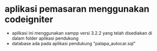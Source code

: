 # aplikasi pemasaran menggunakan codeigniter

- aplikasi ini menggunakan xampp versi 3.2.2 yang telah disediakan di dalam folder aplikasi pendukung
- database ada pada aplikasi pendukung "palapa_autocar.sql"
